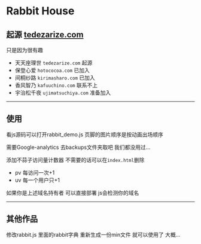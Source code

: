 # Rabbit House

## 起源 [tedezarize.com](http://tedezarize.com)

只是因为很有趣  
* 天天座理世 `tedezarize.com` 起源  
* 保登心爱 `hotococoa.com` 已加入  
* 间桐纱路 `kirimasharo.com` 已加入 
* 香风智乃 `kafuuchino.com` 联系不上  
* 宇治松千夜 `ujimatsuchiya.com` 准备加入 

*** 
## 使用 
看js源码可以打开rabbit_demo.js 
页脚的图片顺序是按动画出场顺序  

需要Google-analytics 去backups文件夹取吧 我们都没用过...

添加不蒜子访问量计数器 不需要的话可以在`index.html`删除  
* pv 每访问一次+1
* uv 每一个用户只+1 
 
如果你是上述域名持有者 可以直接部署 js会检测你的域名 

*** 
## 其他作品 
修改rabbit.js 里面的rabbit字典 重新生成一份min文件 就可以使用了 
大概...
 
